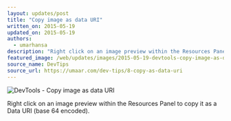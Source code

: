 ```yaml
---
layout: updates/post
title: "Copy image as data URI"
written_on: 2015-05-19
updated_on: 2015-05-19
authors:
  - umarhansa
description: "Right click on an image preview within the Resources Panel to copy it as a Data URI (base 64 encoded)."
featured_image: /web/updates/images/2015-05-19-devtools-copy-image-as-data-uri/copy-as-data-uri.gif
source_name: DevTips
source_url: https://umaar.com/dev-tips/8-copy-as-data-uri
---
```

<img src="/web/updates/images/2015-05-19-devtools-copy-image-as-data-uri/copy-as-data-uri.gif" alt="DevTools - Copy image as data URI">

Right click on an image preview within the Resources Panel to copy it as a Data URI (base 64 encoded).
